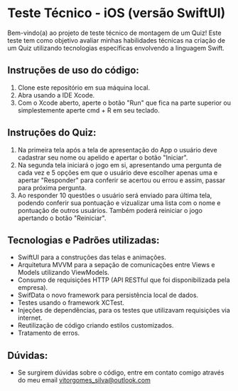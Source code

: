 # Teste Técnico - iOS (versão SwiftUI)

Bem-vindo(a) ao projeto de teste técnico de montagem de um Quiz! Este teste tem como objetivo avaliar minhas habilidades técnicas na criação de um Quiz utilizando tecnologias específicas envolvendo a linguagem Swift.

## Instruções de uso do código:

1. Clone este repositório em sua máquina local.
2. Abra usando a IDE Xcode.
3. Com o Xcode aberto, aperte o botão "Run" que fica na parte superior ou simplestemente aperte cmd + R em seu teclado.

## Instruções do Quiz:

1. Na primeira tela após a tela de apresentação do App o usuário deve cadastrar seu nome ou apelido e apertar o botão "Iniciar".
2. Na segunda tela iniciará o jogo em si, apresentando uma pergunta de cada vez e 5 opções em que o usuário deve escolher apenas uma e apertar "Responder" para conferir se acertou ou errou e assim, passar para próxima pergunta.
3. Ao responder 10 questões o usuário será enviado para última tela, podendo conferir sua pontuação e vizualizar uma lista com o nome e pontuação de outros usuários. Também poderá reiniciar o jogo apertando o botão "Reiniciar".

## Tecnologias e Padrões utilizadas:

- SwiftUI para a construções das telas e animações.
- Arquitetura MVVM para a sepação de comunicações entre Views e Models utilizando ViewModels.
- Consumo de requisições HTTP (API RESTful que foi disponibilizada pela empresa).
- SwifData o novo framework para persistência local de dados.
- Testes usando o framework XCTest.
- Injeções de dependências, para os testes que utilizavam requisições via internet.
- Reutilização de código criando estilos customizados.
- Tratamento de erros.

## Dúvidas:

- Se surgirem dúvidas sobre o código, entre em contato comigo através do meu email vitorgomes_silva@outlook.com
